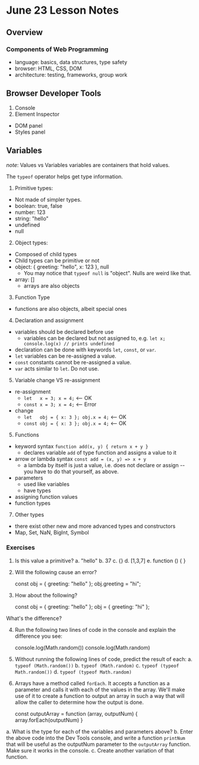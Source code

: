 # June 23 Lesson Notes

## Overview

### Components of Web Programming

- language: basics, data structures, type safety
- browser: HTML, CSS, DOM 
- architecture: testing, frameworks, group work

## Browser Developer Tools

1. Console
2. Element Inspector
  - DOM panel
  - Styles panel

## Variables

_note_: Values vs Variables
  variables are containers that hold values.

The `typeof` operator helps get type information.

1. Primitive types: 
  - Not made of simpler types.
  - boolean: true, false
  - number: 123
  - string: "hello"
  - undefined
  - null
2. Object types: 
  - Composed of child types
  - Child types can be primitive or not
  - object: { greeting: "hello", x: 123 }, null
    * You may notice that `typeof null` is "object". Nulls are weird like that.
  - array: []
    * arrays are also objects
3. Function Type
  * functions are also objects, albeit special ones
4. Declaration and assignment
  - variables should be declared before use
    * variables can be declared but not assigned to, e.g.
      `let x; console.log(x) // prints undefined`
  - declaration can be done with keywords `let`, `const`, or `var`.
  - `let` variables can be re-assigned a value.
  - `const` constants cannot be re-assigned a value.
  - `var` acts similar to `let`. Do not use.
5. Variable change VS re-assignment
  - re-assignment
    * `let   x = 3; x = 4;` <-- OK
    * `const x = 3; x = 4;` <-- Error
  - change
    * `let   obj = { x: 3 }; obj.x = 4;` <-- OK
    * `const obj = { x: 3 }; obj.x = 4;` <-- OK

5. Functions
  - keyword syntax `function add(x, y) { return x + y }`
    * declares variable `add` of type function and assigns a value to it
  - arrow or lambda syntax `const add = (x, y) => x + y`
    * a lambda by itself is just a value, i.e. does not declare or assign -- you have to do that yourself, as above.
  - parameters
    * used like variables
    * have types 
  - assigning function values
  - function types
7. Other types
  - there exist other new and more advanced types and constructors
  - Map, Set, NaN, BigInt, Symbol

### Exercises

1. Is this value a primitive?
  a. "hello"
  b. 37
  c. {}
  d. [1,3,7]
  e. function () { }

2. Will the following cause an error?

    const obj = { greeting: "hello" };
    obj.greeting = "hi";

3. How about the following?

    const obj = { greeting: "hello" };
    obj = { greeting: "hi" };

  What's the difference?


4. Run the following two lines of code in the console and explain the difference you see:

    console.log(Math.random())
    console.log(Math.random) 

5. Without running the following lines of code, predict the result of each:
    a. `typeof (Math.random())`
    b. `typeof (Math.random)`
    c. `typeof (typeof Math.random())`
    d. `typeof (typeof Math.random)`

6. Arrays have a method called `forEach`. It accepts a function as a parameter and calls it with each of the values in the array. We'll make use of it to create a function to output an array in such a way that will allow the caller to determine how the output is done.

    const outputArray = function (array, outputNum) { 
      array.forEach(outputNum)
    }

  a. What is the type for each of the variables and parameters above?
  b. Enter the above code into the Dev Tools console, and write a function `printNum` that will be useful as the outputNum parameter to the `outputArray` function. Make sure it works in the console.
  c. Create another variation of that function.
